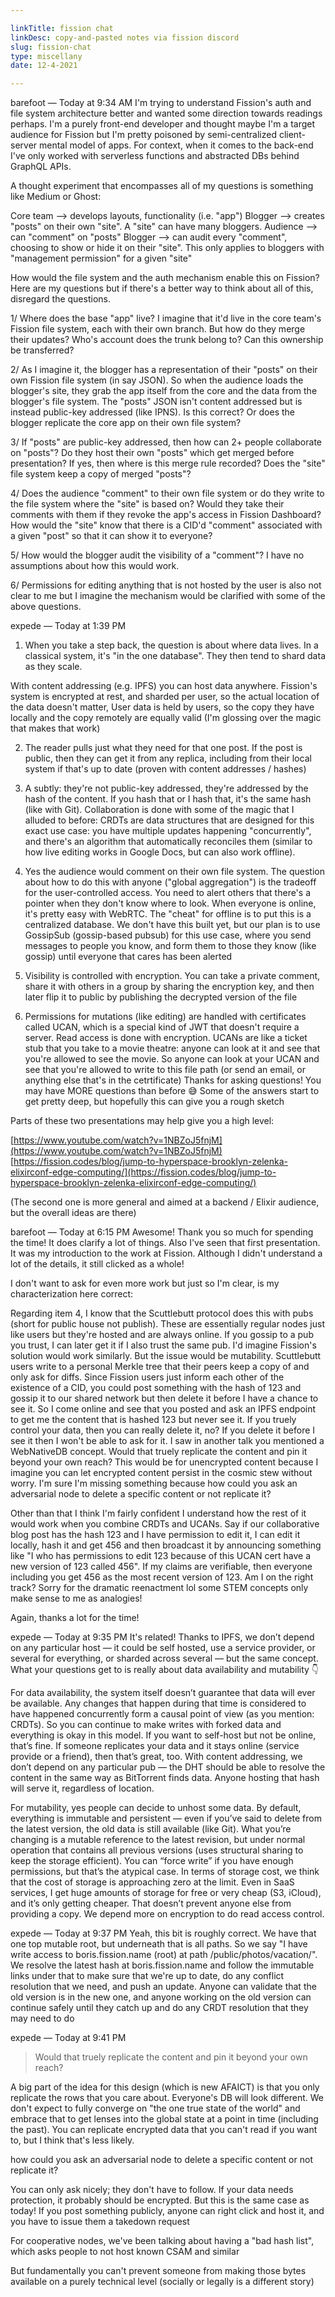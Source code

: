 ```yaml
---

linkTitle: fission chat
linkDesc: copy-and-pasted notes via fission discord
slug: fission-chat
type: miscellany
date: 12-4-2021

---
```


barefoot — Today at 9:34 AM
I'm trying to understand Fission's auth and file system architecture better and wanted some direction towards readings perhaps. I'm a purely front-end developer and thought maybe I'm a target audience for Fission but I'm pretty poisoned by semi-centralized client-server mental model of apps. For context, when it comes to the back-end I've only worked with serverless functions and abstracted DBs behind GraphQL APIs.

A thought experiment that encompasses all of my questions is something like Medium or Ghost:

Core team --> develops layouts, functionality (i.e. "app")
Blogger --> creates "posts" on their own "site". A "site" can have many bloggers.
Audience --> can "comment" on "posts"
Blogger --> can audit every "comment", choosing to show or hide it on their "site". This only applies to bloggers with "management permission" for a given "site"

How would the file system and the auth mechanism enable this on Fission? Here are my questions but if there's a better way to think about all of this, disregard the questions.

1/ Where does the base "app" live? I imagine that it'd live in the core team's Fission file system, each with their own branch. But how do they merge their updates? Who's account does the trunk belong to? Can this ownership be transferred?

2/ As I imagine it, the blogger has a representation of their "posts" on their own Fission file system (in say JSON). So when the audience loads the blogger's site, they grab the app itself from the core and the data from the blogger's file system. The "posts" JSON isn't content addressed but is instead public-key addressed (like IPNS). Is this correct? Or does the blogger replicate the core app on their own file system?

3/ If "posts" are public-key addressed, then how can 2+ people collaborate on "posts"? Do they host their own "posts" which get merged before presentation? If yes, then where is this merge rule recorded? Does the "site" file system keep a copy of merged "posts"?

4/ Does the audience "comment" to their own file system or do they write to the file system where the "site" is based on? Would they take their comments with them if they revoke the app's access in Fission Dashboard? How would the "site" know that there is a CID'd "comment" associated with a given "post" so that it can show it to everyone?

5/ How would the blogger audit the visibility of a "comment"? I have no assumptions about how this would work.

6/ Permissions for editing anything that is not hosted by the user is also not clear to me but I imagine the mechanism would be clarified with some of the above questions. 

expede — Today at 1:39 PM
1. When you take a step back, the question is about where data lives. In a classical system, it's "in the one database". They then tend to shard data as they scale.

With content addressing (e.g. IPFS) you can host data anywhere. Fission's system is encrypted at rest, and sharded per user, so the actual location of the data doesn't matter,  User data is held by users, so the copy they have locally and the copy remotely are equally valid (I'm glossing over the magic that makes that work)

2. The reader pulls just what they need for that one post. If the post is public, then they can get it from any replica, including from their local system if that's up to date (proven with content addresses / hashes)

3. A subtly: they're not public-key addressed, they're addressed by the hash of the content. If you hash that or I hash that, it's the same hash (like with Git). Collaboration is done with some of the magic that I alluded to before: CRDTs are data structures that are designed for this exact use case: you have multiple updates happening "concurrently", and there's an algorithm that automatically reconciles them (similar to how live editing works in Google Docs, but can also work offline).

4. Yes the audience would comment on their own file system. The question about how to do this with anyone ("global aggregation") is the tradeoff for the user-controlled access. You need to alert others that there's a pointer when they don't know where to look. When everyone is online, it's pretty easy with WebRTC. The "cheat" for offline is to put this is a centralized database. We don't have this built yet, but our plan is to use GossipSub (gossip-based pubsub) for this use case, where you send messages to people you know, and form them to those they know (like gossip) until everyone that cares has been alerted
5. Visibility is controlled with encryption. You can take a private comment, share it with others in a group by sharing the encryption key, and then later flip it to public by publishing the decrypted version of the file 
6. Permissions for mutations (like editing) are handled with certificates called UCAN, which is a special kind of JWT that doesn't require a server. Read access is done with encryption. UCANs are like a ticket stub that you take to a movie theatre: anyone can look at it and see that you're allowed to see the movie. So anyone can look at your UCAN and see that you're allowed to write to this file path (or send an email, or anything else that's in the cetrtificate)
Thanks for asking questions! You may have MORE questions than before 😅 Some of the answers start to get pretty deep, but hopefully this can give you a rough sketch

Parts of these two presentations may help give you a high level: 

[https://www.youtube.com/watch?v=1NBZoJ5fnjM](https://www.youtube.com/watch?v=1NBZoJ5fnjM)
[https://fission.codes/blog/jump-to-hyperspace-brooklyn-zelenka-elixirconf-edge-computing/](https://fission.codes/blog/jump-to-hyperspace-brooklyn-zelenka-elixirconf-edge-computing/)

(The second one is more general and aimed at a backend / Elixir audience, but the overall ideas are there)

barefoot — Today at 6:15 PM
Awesome! Thank you so much for spending the time! It does clarify a lot of things. Also I've seen that first presentation. It was my introduction to the work at Fission. Although I didn't understand a lot of the details, it still clicked as a whole!

I don't want to ask for even more work but just so I'm clear, is my characterization here correct:

Regarding item 4, I know that the Scuttlebutt protocol does this with pubs (short for public house not publish). These are essentially regular nodes just like users but they're hosted and are always online. If you gossip to a pub you trust, I can later get it if I also trust the same pub. I'd imagine Fission's solution would work similarly. But the issue would be mutability. Scuttlebutt users write to a personal Merkle tree that their peers keep a copy of and only ask for diffs. Since Fission users just inform each other of the existence of a CID, you could post something with the hash of 123 and gossip it to our shared network but then delete it before I have a chance to see it. So I come online and see that you posted and ask an IPFS endpoint to get me the content that is hashed 123 but never see it. If you truely control your data, then you can really delete it, no? If you delete it before I see it then I won't be able to ask for it. I saw in another talk you mentioned a WebNativeDB concept. Would that truely replicate the content and pin it beyond your own reach? This would be for unencrypted content because I imagine you can let encrypted content persist in the cosmic stew without worry. I'm sure I'm missing something because how could you ask an adversarial node to delete a specific content or not replicate it?

Other than that I think I'm fairly confident I understand how the rest of it would work when you combine CRDTs and UCANs. Say if our collaborative blog post has the hash 123 and I have permission to edit it, I can edit it locally, hash it and get 456 and then broadcast it by announcing something like "I who has permissions to edit 123 because of this UCAN cert have a new version of 123 called 456". If my claims are verifiable, then everyone including you get 456 as the most recent version of 123. Am I on the right track? Sorry for the dramatic reenactment lol some STEM concepts only make sense to me as analogies!

Again, thanks a lot for the time!

expede — Today at 9:35 PM
It's related! Thanks to IPFS, we don’t depend on any particular host — it could be self hosted, use a service provider, or several for everything, or sharded across several — but the same concept. What your questions get to is really about data availability and mutability 👇 

For data availability, the system itself doesn’t guarantee that data will ever be available. Any changes that happen during that time is considered to have happened concurrently form a causal point of view (as you mention: CRDTs). So you can continue to make writes with forked data and everything is okay in this model. If you want to self-host but not be online, that’s fine. If someone replicates your data and it stays online (service provide or a friend), then that’s great, too. With content addressing, we don’t depend on any particular pub — the DHT should be able to resolve the content in the same way as BitTorrent finds data. Anyone hosting that hash will serve it, regardless of location.

For mutability, yes people can decide to unhost some data. By default, everything is immutable and persistent — even if you’ve said to delete from the latest version, the old data is still available (like Git). What you’re changing is a mutable reference to the latest revision, but under normal operation that contains all previous versions (uses structural sharing to keep the storage efficient). You can “force write” if you have enough permissions, but that’s the atypical case. In terms of storage cost, we think that the cost of storage is approaching zero at the limit. Even in SaaS services, I get huge amounts of storage for free or very cheap (S3, iCloud), and it’s only getting cheaper. That doesn’t prevent anyone else from providing a copy. We depend more on encryption to do read access control. 

expede — Today at 9:37 PM
Yeah, this bit is roughly correct. We have that one top mutable root, but underneath that is all paths. So we say "I have write access to boris.fission.name (root) at path /public/photos/vacation/". We resolve the latest hash at boris.fission.name and follow the immutable links under that to make sure that we're up to date, do any conflict resolution that we need, and push an update. Anyone can validate that the old version is in the new one, and anyone working on the old version can continue safely until they catch up and do any CRDT resolution that they may need to do 

expede — Today at 9:41 PM
> Would that truely replicate the content and pin it beyond your own reach?

A big part of the idea for this design (which is new AFAICT) is that you only replicate the rows that you care about. Everyone's DB will look different. We don't expect to fully converge on "the one true state of the world" and embrace that to get lenses into the global state at a point in time (including the past). You can replicate encrypted data that you can't read if you want to, but I think that's less likely.

how could you ask an adversarial node to delete a specific content or not replicate it?

You can only ask nicely; they don't have to follow. If your data needs protection, it probably should be encrypted. But this is the same case as today! If you post something publicly, anyone can right click and host it, and you have to issue them a takedown request

For cooperative nodes, we've been talking about having a "bad hash list", which asks people to not host known CSAM and similar

But fundamentally you can't prevent someone from making those bytes available on a purely technical level (socially or legally is a different story) 

